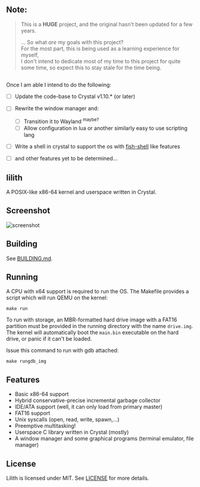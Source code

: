## Note:
> This is a **HUGE** project, and the original hasn't been updated for a few years.
>    
> ... So what *are* my goals with this project?      
> For the most part, this is being used as a learning experience for myself,     
> I don't intend to dedicate most of my time to this project for quite some time, 
> so expect this to stay stale for the time being.
>
## 
Once I am able I intend to do the following:

- [ ] Update the code-base to Crystal v1.10.* (or later)
- [ ] Rewrite the window manager and:
  - [ ] Transition it to Wayland <sup>maybe?</sup>
  - [ ] Allow configuration in lua or another similarly easy to use scripting lang
- [ ] Write a shell in crystal to support the os with [fish-shell](https://fishshell.com) like features
- [ ] and other features yet to be determined...



## lilith


A POSIX-like x86-64 kernel and userspace written in Crystal.

## Screenshot

![screenshot](https://raw.githubusercontent.com/ffwff/lilith/master/img/05012020.png "screenshot of lilith")

## Building

See [BUILDING.md](./BUILDING.md).

## Running

A CPU with x64 support is required to run the OS. The Makefile provides a script which will run QEMU on the kernel:

```
make run
```

To run with storage, an MBR-formatted hard drive image with a FAT16 partition must be provided in the running directory with the name `drive.img`. The kernel will automatically boot the `main.bin` executable on the hard drive, or panic if it can't be loaded.

Issue this command to run with gdb attached:

```
make rungdb_img
```

## Features

* Basic x86-64 support
* Hybrid conservative-precise incremental garbage collector
* IDE/ATA support (well, it can only load from primary master)
* FAT16 support
* Unix syscalls (open, read, write, spawn,...)
* Preemptive multitasking!
* Userspace C library written in Crystal (mostly)
* A window manager and some graphical programs (terminal emulator, file manager)

## License

Lilith is licensed under MIT. See [LICENSE](./LICENSE) for more details.
